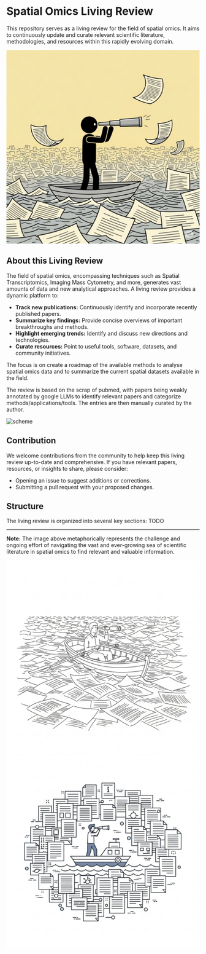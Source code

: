 # Spatial Omics Living Review

This repository serves as a living review for the field of spatial omics. 
It aims to continuously update and curate relevant scientific literature, methodologies,
and resources within this rapidly evolving domain.


[//]: # (![Man in boat on a sea of papers]&#40;figures/img_2.png&#41;)
<img src="figures/img_2.png" alt="Man in boat on a sea of papers" width="700">



## About this Living Review

The field of spatial omics, encompassing techniques such as Spatial Transcriptomics,
Imaging Mass Cytometry, and more, generates vast amounts of data and new analytical approaches. A living review provides a dynamic platform to:

* **Track new publications:** Continuously identify and incorporate recently published papers.
* **Summarize key findings:** Provide concise overviews of important breakthroughs and methods.
* **Highlight emerging trends:** Identify and discuss new directions and technologies.
* **Curate resources:** Point to useful tools, software, datasets, and community initiatives.

The focus is on create a roadmap of the available methods to analyse spatial omics data and to 
summarize the current spatial datasets available in the field.

The review is based on the scrap of pubmed, with papers being weakly annotated
by google LLMs to identify relevant papers and categorize methods/applications/tools. 
The entries are then manually curated by the author.


[//]: # (![scheme]&#40;figures/scheme1.png&#41;)
<img src="figures/scheme1.png" alt="scheme" width="500">

## Contribution

We welcome contributions from the community to help keep this living review up-to-date and comprehensive. If you have relevant papers, resources, or insights to share, please consider:

* Opening an issue to suggest additions or corrections.
* Submitting a pull request with your proposed changes.

## Structure

The living review is organized into several key sections:
TODO

---

**Note:** The image above metaphorically represents the challenge and ongoing 
effort of navigating the vast and ever-growing sea of scientific literature in 
spatial omics to find relevant and valuable information.




![Man in boat on a sea of papers](figures/img_1.png)
![Man in boat on a sea of papers](figures/img.png)